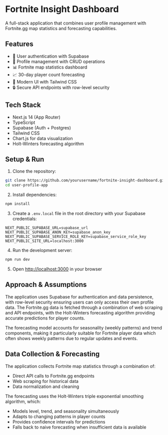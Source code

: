 # Fortnite Insight Dashboard

A full-stack application that combines user profile management with Fortnite.gg map statistics and forecasting capabilities.

## Features

- 🔐 User authentication with Supabase
- 👤 Profile management with CRUD operations
- 📊 Fortnite map statistics dashboard
- 📈 30-day player count forecasting
- 🎨 Modern UI with Tailwind CSS
- 🔒 Secure API endpoints with row-level security

## Tech Stack

- Next.js 14 (App Router)
- TypeScript
- Supabase (Auth + Postgres)
- Tailwind CSS
- Chart.js for data visualization
- Holt-Winters forecasting algorithm

## Setup & Run

1. Clone the repository:
```bash
git clone https://github.com/yourusername/fortnite-insight-dashboard.git
cd user-profile-app
```

2. Install dependencies:
```bash
npm install
```

3. Create a `.env.local` file in the root directory with your Supabase credentials:
```env
NEXT_PUBLIC_SUPABASE_URL=supabase_url
NEXT_PUBLIC_SUPABASE_ANON_KEY=supabase_anon_key
NEXT_PUBLIC_SUPABASE_SERVICE_ROLE_KEY=supabase_service_role_key
NEXT_PUBLIC_SITE_URL=localhost:3000
```

4. Run the development server:
```bash
npm run dev
```

5. Open [http://localhost:3000](http://localhost:3000) in your browser

## Approach & Assumptions

The application uses Supabase for authentication and data persistence, with row-level security ensuring users can only access their own profile data. The Fortnite.gg data is fetched through a combination of web scraping and API endpoints, with the Holt-Winters forecasting algorithm providing accurate predictions for player counts.

The forecasting model accounts for seasonality (weekly patterns) and trend components, making it particularly suitable for Fortnite player data which often shows weekly patterns due to regular updates and events.

## Data Collection & Forecasting

The application collects Fortnite map statistics through a combination of:
- Direct API calls to Fortnite.gg endpoints
- Web scraping for historical data
- Data normalization and cleaning

The forecasting uses the Holt-Winters triple exponential smoothing algorithm, which:
- Models level, trend, and seasonality simultaneously
- Adapts to changing patterns in player counts
- Provides confidence intervals for predictions
- Falls back to naive forecasting when insufficient data is available
